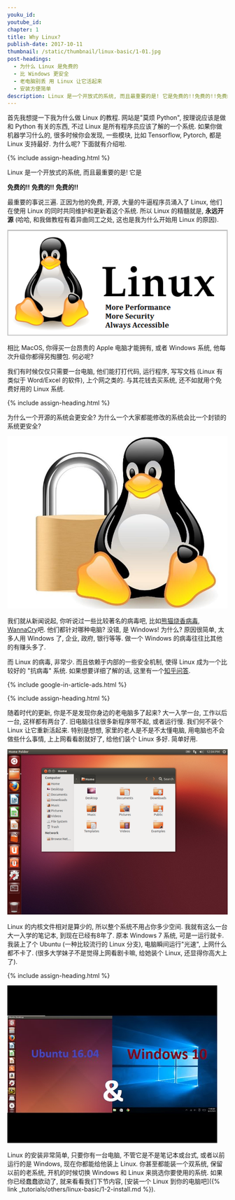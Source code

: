```yaml
---
youku_id:
youtube_id:
chapter: 1
title: Why Linux?
publish-date: 2017-10-11
thumbnail: /static/thumbnail/linux-basic/1-01.jpg
post-headings:
  - 为什么 Linux 是免费的
  - 比 Windows 更安全
  - 老电脑别丢 用 Linux 让它活起来
  - 安装方便简单
description: Linux 是一个开放式的系统, 而且最重要的是! 它是免费的!!免费的!!免费的!!最重要的事说三遍. 正因为他的免费, 开源, 大量的牛逼程序员涌入了 Linux, 他们在使用 Linux 的同时共同维护和更新着这个系统.
---
```


首先我想提一下我为什么做 Linux 的教程. 网站是"莫烦 Python", 按理说应该是做和 Python 有关的东西, 不过 Linux 是所有程序员应该了解的一个系统.
如果你做机器学习什么的, 很多时候你会发现, 一些模块, 比如 Tensorflow, Pytorch, 都是 Linux 支持最好. 为什么呢? 下面就有介绍啦.



{% include assign-heading.html %}

Linux 是一个开放式的系统, 而且最重要的是! 它是

**免费的!!**
**免费的!!**
**免费的!!**

最重要的事说三遍. 正因为他的免费, 开源, 大量的牛逼程序员涌入了 Linux, 他们在使用 Linux 的同时共同维护和更新着这个系统.
所以 Linux 的精髓就是, **永远开源** (哈哈, 和我做教程有着异曲同工之处, 这也是我为什么开始用 Linux 的原因).


<img class="course-image" src="/static/results/linux-basic/01-01-01.png" alt="{{ page.title }}{% increment image-count %}">


相比 MacOS, 你得买一台昂贵的 Apple 电脑才能拥有, 或者 Windows 系统, 他每次升级你都得另掏腰包. 何必呢?

我们有时候仅仅只需要一台电脑, 他们能打打代码, 运行程序, 写写文档 (Linux 有类似于 Word/Excel 的软件), 上个网之类的. 与其花钱去买系统,
还不如就用个免费好用的 Linux 系统.





{% include assign-heading.html %}

为什么一个开源的系统会更安全? 为什么一个大家都能修改的系统会比一个封锁的系统更安全?

<img class="course-image" src="/static/results/linux-basic/01-01-02.jpg" alt="{{ page.title }}{% increment image-count %}">

我们就从新闻说起, 你听说过一些比较著名的病毒吧, 比如[熊猫烧香病毒](https://baike.baidu.com/item/%E7%86%8A%E7%8C%AB%E7%83%A7%E9%A6%99), [WannaCry](https://baike.baidu.com/item/WannaCry/20797421?fromtitle=%E5%8B%92%E7%B4%A2%E7%97%85%E6%AF%92&fromid=16623990)吧.
他们都针对哪种电脑? 没错, 是 Windows! 为什么? 原因很简单, 太多人用 Windows 了, 企业, 政府, 银行等等. 做一个 Windows 的病毒往往比其他的有赚头多了.

而 Linux 的病毒, 非常少. 而且依赖于内部的一些安全机制, 使得 Linux 成为一个比较好的 "抗病毒" 系统. 如果想要详细了解的话, 这里有一个[知乎问答](https://www.zhihu.com/question/20656827).




{% include google-in-article-ads.html %}



{% include assign-heading.html %}

随着时代的更新, 你是不是发现你身边的老电脑多了起来? 大一入学一台, 工作以后一台, 这样都有两台了. 旧电脑往往很多新程序带不起, 或者运行慢.
我们何不装个 Linux 让它重新活起来. 特别是想想, 家里的老人是不是不太懂电脑, 用电脑也不会做些什么事情, 上上网看看剧就好了, 给他们装个 Linux 多好. 简单好用.

<img class="course-image" src="/static/results/linux-basic/01-01-03.png" alt="{{ page.title }}{% increment image-count %}">

Linux 的内核文件相对是算少的, 所以整个系统不用占你多少空间. 我就有这么一台大一入学的笔记本, 到现在已经有8年了. 原本 Windows 7 系统, 可是一运行就卡.
我装上了个 Ubuntu (一种比较流行的 Linux 分支), 电脑瞬间运行"光速", 上网什么都不卡了. (很多大学妹子不是觉得上网看剧卡嘛, 给她装个 Linux, 还显得你高大上了).



{% include assign-heading.html %}

<img class="course-image" src="/static/results/linux-basic/01-01-04.jpg" alt="{{ page.title }}{% increment image-count %}">

Linux 的安装非常简单, 只要你有一台电脑, 不管它是不是笔记本或台式, 或者以前运行的是 Windows, 现在你都能给他装上 Linux.
你甚至都能装一个双系统, 保留以前的老系统, 开机的时候切换 Windows 和 Linux 来挑选你要使用的系统.
如果你已经蠢蠢欲动了, 就来看看我们下节内容, [安装一个 Linux 到你的电脑吧]({% link _tutorials/others/linux-basic/1-2-install.md %}).